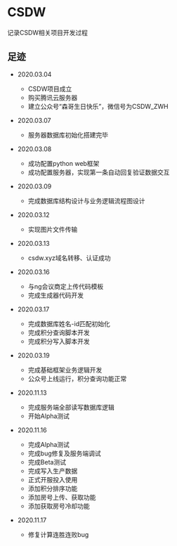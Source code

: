 # CSDW
记录CSDW相关项目开发过程

## 足迹
- 2020.03.04

	- CSDW项目成立
	- 购买腾讯云服务器
	- 建立公众号“森哥生日快乐”，微信号为CSDW_ZWH
	
- 2020.03.07

	- 服务器数据库初始化搭建完毕
	
- 2020.03.08

	- 成功配置python web框架
	- 成功配置服务器，实现第一条自动回复验证数据交互
	
- 2020.03.09

	- 完成数据库结构设计与业务逻辑流程图设计
	
- 2020.03.12

	- 实现图片文件传输
	
- 2020.03.13

	- csdw.xyz域名转移、认证成功
	
- 2020.03.16

	- 与ng会议商定上传代码模板
	- 完成生成器代码开发
	
- 2020.03.17

	- 完成数据库姓名-id匹配初始化
	- 完成积分查询脚本开发
	- 完成积分写入脚本开发
	
- 2020.03.19

	- 完成基础框架业务逻辑开发
	- 公众号上线运行，积分查询功能正常
	
- 2020.11.13

	- 完成服务端全部读写数据库逻辑
	- 开始Alpha测试
	
- 2020.11.16

    - 完成Alpha测试
	- 完成bug修复及服务端调试
	- 完成Beta测试
	- 完成写入生产数据
	- 正式开服投入使用
	- 添加积分排序功能
	- 添加房号上传、获取功能
	- 添加获取房号冷却功能

- 2020.11.17
    - 修复计算连胜连败bug